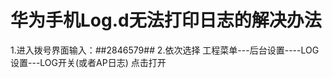 # 华为手机Log.d无法打印日志的解决办法

1.进入拨号界面输入：*#*#2846579#*#*
2.依次选择 工程菜单---后台设置----LOG设置---LOG开关(或者AP日志) 点击打开
